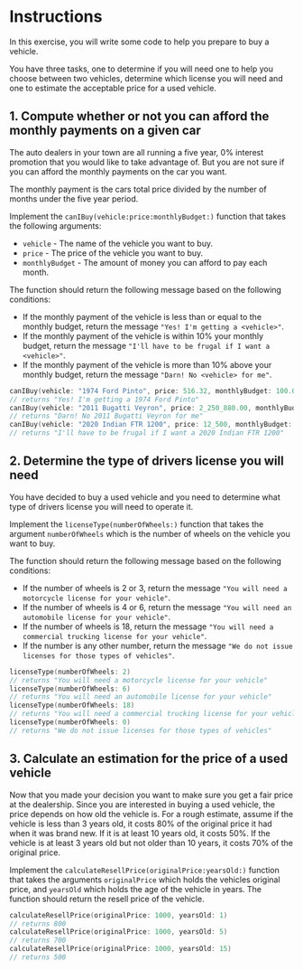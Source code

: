 # Instructions

In this exercise, you will write some code to help you prepare to buy a vehicle.

You have three tasks, one to determine if you will need one to help you choose between two vehicles, determine which license you will need and one to estimate the acceptable price for a used vehicle.

## 1. Compute whether or not you can afford the monthly payments on a given car

The auto dealers in your town are all running a five year, 0% interest promotion that you would like to take advantage of.
But you are not sure if you can afford the monthly payments on the car you want.

The monthly payment is the cars total price divided by the number of months under the five year period.

Implement the `canIBuy(vehicle:price:monthlyBudget:)` function that takes the following arguments:
- `vehicle` - The name of the vehicle you want to buy.
- `price` - The price of the vehicle you want to buy.
- `monthlyBudget` - The amount of money you can afford to pay each month.

The function should return the following message based on the following conditions:
- If the monthly payment of the vehicle is less than or equal to the monthly budget, return the message `"Yes! I'm getting a <vehicle>"`.
- If the monthly payment of the vehicle is within 10% your monthly budget, return the message `"I'll have to be frugal if I want a <vehicle>"`.
- If the monthly payment of the vehicle is more than 10% above your monthly budget, return the message `"Darn! No <vehicle> for me"`.

```swift
canIBuy(vehicle: "1974 Ford Pinto", price: 516.32, monthlyBudget: 100.00)
// returns "Yes! I'm getting a 1974 Ford Pinto"
canIBuy(vehicle: "2011 Bugatti Veyron", price: 2_250_880.00, monthlyBudget: 10000.00)
// returns "Darn! No 2011 Bugatti Veyron for me"
canIBuy(vehicle: "2020 Indian FTR 1200", price: 12_500, monthlyBudget: 200)
// returns "I'll have to be frugal if I want a 2020 Indian FTR 1200"
```

## 2. Determine the type of drivers license you will need

You have decided to buy a used vehicle and you need to determine what type of drivers license you will need to operate it.

Implement the `licenseType(numberOfWheels:)` function that takes the argument `numberOfWheels` which is the number of wheels on the vehicle you want to buy.

The function should return the following message based on the following conditions:
- If the number of wheels is 2 or 3, return the message `"You will need a motorcycle license for your vehicle"`.
- If the number of wheels is 4 or 6, return the message `"You will need an automobile license for your vehicle"`.
- If the number of wheels is 18, return the message `"You will need a commercial trucking license for your vehicle"`.
- If the number is any other number, return the message `"We do not issue licenses for those types of vehicles"`.

```swift
licenseType(numberOfWheels: 2)
// returns "You will need a motorcycle license for your vehicle"
licenseType(numberOfWheels: 6)
// returns "You will need an automobile license for your vehicle"
licenseType(numberOfWheels: 18)
// returns "You will need a commercial trucking license for your vehicle"
licenseType(numberOfWheels: 0)
// returns "We do not issue licenses for those types of vehicles"
```

## 3. Calculate an estimation for the price of a used vehicle

Now that you made your decision you want to make sure you get a fair price at the dealership.
Since you are interested in buying a used vehicle, the price depends on how old the vehicle is.
For a rough estimate, assume if the vehicle is less than 3 years old, it costs 80% of the original price it had when it was brand new.
If it is at least 10 years old, it costs 50%.
If the vehicle is at least 3 years old but not older than 10 years, it costs 70% of the original price.

Implement the `calculateResellPrice(originalPrice:yearsOld:)` function that takes the arguments `originalPrice` which holds the vehicles original price, and `yearsOld` which holds the age of the vehicle in years.
The function should return the resell price of the vehicle. 

```swift
calculateResellPrice(originalPrice: 1000, yearsOld: 1)
// returns 800
calculateResellPrice(originalPrice: 1000, yearsOld: 5)
// returns 700
calculateResellPrice(originalPrice: 1000, yearsOld: 15)
// returns 500
```
